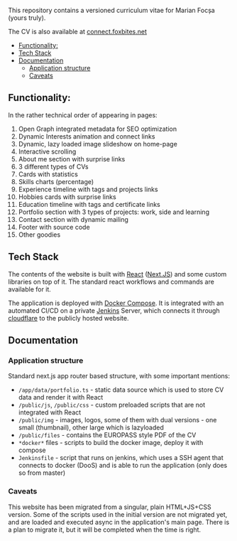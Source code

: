 This repository contains a versioned curriculum vitae for Marian Focșa (yours truly).

The CV is also available at [connect.foxbites.net](https://connect.foxbites.net)

- [Functionality:](#functionality)
- [Tech Stack](#tech-stack)
- [Documentation](#documentation)
  - [Application structure](#application-structure)
  - [Caveats](#caveats)


## Functionality:
In the rather technical order of appearing in pages:

1. Open Graph integrated metadata for SEO optimization
2. Dynamic Interests animation and connect links
3. Dynamic, lazy loaded image slideshow on home-page
4. Interactive scrolling
5. About me section with surprise links
6. 3 different types of CVs
7. Cards with statistics
8. Skills charts (percentage)
9. Experience timeline with tags and projects links
10. Hobbies cards with surprise links
11. Education timeline with tags and certificate links
12. Portfolio section with 3 types of projects: work, side and learning
13. Contact section with dynamic mailing
14. Footer with source code
15. Other goodies

## Tech Stack

The contents of the website is built with [React](https://react.dev) ([Next.JS](https://nextjs.org)) and some custom libraries on top of it. The standard react workflows and commands are available for it.

The application is deployed with [Docker Compose](https://docs.docker.com/compose/). It is integrated with an automated CI/CD on a private [Jenkins](https://www.jenkins.io) Server, which connects it through [cloudflare](https://www.cloudflare.com/en-gb/) to the publicly hosted website.

## Documentation

### Application structure

Standard next.js app router based structure, with some important mentions:

- `/app/data/portfolio.ts` - static data source which is used to store CV data and render it with React
- `/public/js`, `/public/css` - custom preloaded scripts that are not integrated with React
- `/public/img` - images, logos, some of them with dual versions - one small (thumbnail), other large which is lazyloaded
- `/public/files` - contains the EUROPASS style PDF  of the CV
- `*docker*` files - scripts to build the docker image, deploy it with compose
- `Jenkinsfile` - script that runs on jenkins, which uses a SSH agent that connects to docker (DooS) and is able to run the application (only does so from master)

### Caveats

This website has been migrated from a singular, plain HTML+JS+CSS version. Some of the scripts used in the initial version are not migrated yet, and are loaded and executed async in the application's main page. There is a plan to migrate it, but it will be completed when the time is right.